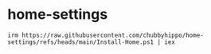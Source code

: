 # home-settings
```
irm https://raw.githubusercontent.com/chubbyhippo/home-settings/refs/heads/main/Install-Home.ps1 | iex
```
